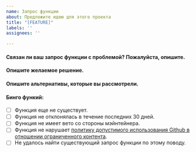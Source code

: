 ```yaml
---
name: Запрос функции
about: Предложите идею для этого проекта
title: "[FEATURE]"
labels: ''
assignees: ''

---
```


#### Связан ли ваш запрос функции с проблемой? Пожалуйста, опишите.
<!-- Четкое и краткое описание вашей проблемы. -->



#### Опишите желаемое решение.
<!-- Четкое и краткое описание того, как это должно быть реализовано. -->



#### Опишите альтернативы, которые вы рассмотрели.
<!-- Четкое и краткое описание любых альтернативных решений или функций, которые вы рассмотрели. -->



#### Бинго функий:
- [ ] Функция еще не существует.
- [ ] Функция не отклонялась в течение последних 30 дней.
- [ ] Функция не имеет вето со стороны мэйнтейнера.
- [ ] Функция не нарушает [политику допустимого использования Github в отношении ограниченного контента](https://docs.github.com/en/github/site-policy/github-acceptable-use-policies#2-content-restrictions).
- [ ] Не удалось найти существующий запрос функции по этому поводу.
